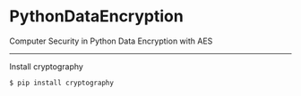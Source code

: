 # PythonDataEncryption
Computer Security in Python Data Encryption with AES

-------------------------------------------------------------------------------------------------------------------------------------------------------------------------------------------------------

Install cryptography

```
$ pip install cryptography
```

